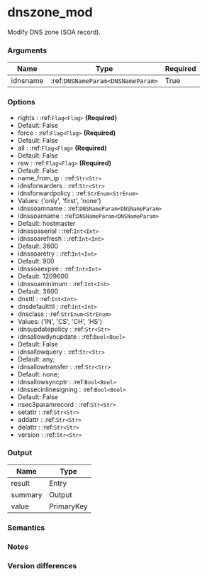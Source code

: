 [//]: # (THE CONTENT BELOW IS GENERATED. DO NOT EDIT.)
# dnszone_mod
Modify DNS zone (SOA record).

### Arguments
|Name|Type|Required
|-|-|-
|idnsname|:ref:`DNSNameParam<DNSNameParam>`|True

### Options
* rights : :ref:`Flag<Flag>` **(Required)**
 * Default: False
* force : :ref:`Flag<Flag>` **(Required)**
 * Default: False
* all : :ref:`Flag<Flag>` **(Required)**
 * Default: False
* raw : :ref:`Flag<Flag>` **(Required)**
 * Default: False
* name_from_ip : :ref:`Str<Str>`
* idnsforwarders : :ref:`Str<Str>`
* idnsforwardpolicy : :ref:`StrEnum<StrEnum>`
 * Values: ('only', 'first', 'none')
* idnssoamname : :ref:`DNSNameParam<DNSNameParam>`
* idnssoarname : :ref:`DNSNameParam<DNSNameParam>`
 * Default: hostmaster
* idnssoaserial : :ref:`Int<Int>`
* idnssoarefresh : :ref:`Int<Int>`
 * Default: 3600
* idnssoaretry : :ref:`Int<Int>`
 * Default: 900
* idnssoaexpire : :ref:`Int<Int>`
 * Default: 1209600
* idnssoaminimum : :ref:`Int<Int>`
 * Default: 3600
* dnsttl : :ref:`Int<Int>`
* dnsdefaultttl : :ref:`Int<Int>`
* dnsclass : :ref:`StrEnum<StrEnum>`
 * Values: ('IN', 'CS', 'CH', 'HS')
* idnsupdatepolicy : :ref:`Str<Str>`
* idnsallowdynupdate : :ref:`Bool<Bool>`
 * Default: False
* idnsallowquery : :ref:`Str<Str>`
 * Default: any;
* idnsallowtransfer : :ref:`Str<Str>`
 * Default: none;
* idnsallowsyncptr : :ref:`Bool<Bool>`
* idnssecinlinesigning : :ref:`Bool<Bool>`
 * Default: False
* nsec3paramrecord : :ref:`Str<Str>`
* setattr : :ref:`Str<Str>`
* addattr : :ref:`Str<Str>`
* delattr : :ref:`Str<Str>`
* version : :ref:`Str<Str>`

### Output
|Name|Type
|-|-
|result|Entry
|summary|Output
|value|PrimaryKey

[//]: # (ADD YOUR NOTES BELOW. THESE WILL BE PICKED EVERY TIME THE DOCS ARE REGENERATED. //end)
### Semantics

### Notes

### Version differences